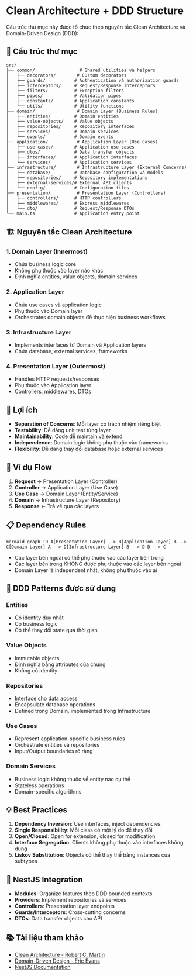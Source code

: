 ﻿# Clean Architecture + DDD Structure

Cấu trúc thư mục này được tổ chức theo nguyên tắc Clean Architecture và Domain-Driven Design (DDD):

## 📁 Cấu trúc thư mục

```
src/
├── common/                 # Shared utilities và helpers
│   ├── decorators/        # Custom decorators
│   ├── guards/           # Authentication và authorization guards
│   ├── interceptors/     # Request/Response interceptors
│   ├── filters/          # Exception filters
│   ├── pipes/            # Validation pipes
│   ├── constants/        # Application constants
│   └── utils/            # Utility functions
├── domain/                # Domain Layer (Business Rules)
│   ├── entities/         # Domain entities
│   ├── value-objects/    # Value objects
│   ├── repositories/     # Repository interfaces
│   ├── services/         # Domain services
│   └── events/           # Domain events
├── application/           # Application Layer (Use Cases)
│   ├── use-cases/        # Application use cases
│   ├── dtos/             # Data transfer objects
│   ├── interfaces/       # Application interfaces
│   └── services/         # Application services
├── infrastructure/        # Infrastructure Layer (External Concerns)
│   ├── database/         # Database configuration và models
│   ├── repositories/     # Repository implementations
│   ├── external-services/# External API clients
│   └── config/           # Configuration files
├── presentation/          # Presentation Layer (Controllers)
│   ├── controllers/      # HTTP controllers
│   ├── middlewares/      # Express middlewares
│   └── dto/              # Request/Response DTOs
└── main.ts               # Application entry point
```

## 🏗️ Nguyên tắc Clean Architecture

### 1. **Domain Layer** (Innermost)
- Chứa business logic core
- Không phụ thuộc vào layer nào khác
- Định nghĩa entities, value objects, domain services

### 2. **Application Layer**
- Chứa use cases và application logic
- Phụ thuộc vào Domain layer
- Orchestrates domain objects để thực hiện business workflows

### 3. **Infrastructure Layer**
- Implements interfaces từ Domain và Application layers
- Chứa database, external services, frameworks

### 4. **Presentation Layer** (Outermost)
- Handles HTTP requests/responses
- Phụ thuộc vào Application layer
- Controllers, middlewares, DTOs

## 🎯 Lợi ích

- **Separation of Concerns**: Mỗi layer có trách nhiệm riêng biệt
- **Testability**: Dễ dàng unit test từng layer
- **Maintainability**: Code dễ maintain và extend
- **Independence**: Domain logic không phụ thuộc vào frameworks
- **Flexibility**: Dễ dàng thay đổi database hoặc external services

## 🔄 Ví dụ Flow

1. **Request** → Presentation Layer (Controller)
2. **Controller** → Application Layer (Use Case)
3. **Use Case** → Domain Layer (Entity/Service)
4. **Domain** → Infrastructure Layer (Repository)
5. **Response** ← Trả về qua các layers

## 📋 Dependency Rules

`mermaid
graph TD
    A[Presentation Layer] --> B[Application Layer]
    B --> C[Domain Layer]
    A --> D[Infrastructure Layer]
    B --> D
    D --> C
`

- Các layer bên ngoài có thể phụ thuộc vào các layer bên trong
- Các layer bên trong KHÔNG được phụ thuộc vào các layer bên ngoài
- Domain Layer là independent nhất, không phụ thuộc vào ai

## 🧩 DDD Patterns được sử dụng

### Entities
- Có identity duy nhất
- Có business logic
- Có thể thay đổi state qua thời gian

### Value Objects
- Immutable objects
- Định nghĩa bằng attributes của chúng
- Không có identity

### Repositories
- Interface cho data access
- Encapsulate database operations
- Defined trong Domain, implemented trong Infrastructure

### Use Cases
- Represent application-specific business rules
- Orchestrate entities và repositories
- Input/Output boundaries rõ ràng

### Domain Services
- Business logic không thuộc về entity nào cụ thể
- Stateless operations
- Domain-specific algorithms

## 💡 Best Practices

1. **Dependency Inversion**: Use interfaces, inject dependencies
2. **Single Responsibility**: Mỗi class có một lý do để thay đổi
3. **Open/Closed**: Open for extension, closed for modification
4. **Interface Segregation**: Clients không phụ thuộc vào interfaces không dùng
5. **Liskov Substitution**: Objects có thể thay thế bằng instances của subtypes

## 🔧 NestJS Integration

- **Modules**: Organize features theo DDD bounded contexts
- **Providers**: Implement repositories và services
- **Controllers**: Presentation layer endpoints
- **Guards/Interceptors**: Cross-cutting concerns
- **DTOs**: Data transfer objects cho API

## 📚 Tài liệu tham khảo

- [Clean Architecture - Robert C. Martin](https://blog.cleancoder.com/uncle-bob/2012/08/13/the-clean-architecture.html)
- [Domain-Driven Design - Eric Evans](https://domainlanguage.com/ddd/)
- [NestJS Documentation](https://docs.nestjs.com/)